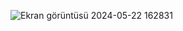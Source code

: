 
![Ekran görüntüsü 2024-05-22 162831](https://github.com/gulssumm/nerdle-game/assets/110236151/1cb87143-0c4d-4926-9a76-866415fe0013)
